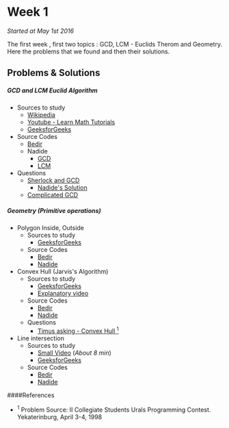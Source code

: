 # Week 1
<em>Started at May 1st 2016</em>

The first week , first two topics : GCD, LCM - Euclids Therom and Geometry. Here the problems that we found and then their solutions.

## Problems & Solutions
##### GCD and LCM Euclid Algorithm
  - Sources to study
    - [Wikipedia](https://en.wikipedia.org/wiki/Euclidean_algorithm)
    - [Youtube - Learn Math Tutorials](https://www.youtube.com/watch?v=JUzYl1TYMcU)
    - [GeeksforGeeks](http://www.geeksforgeeks.org/basic-and-extended-euclidean-algorithms/)
  - Source Codes
    - [Bedir](https://github.com/BedirT/AlgorithmsL/blob/master/Algorithms/Math/GCD%20and%20LCM%20Euclid%20Algorithm.cpp)
    - Nadide
        - [GCD](https://github.com/nadide/ACM-ICPC/blob/master/codes/math_GCD.cpp)
        - [LCM](https://github.com/nadide/ACM-ICPC/blob/master/codes/math_LCM.cpp)
  - Questions    
    - [Sherlock and GCD](https://www.hackerrank.com/challenges/sherlock-and-gcd?h_r=internal-search)
        - [Nadide's Solution](https://github.com/nadide/ACM-ICPC/blob/master/problems/hackerrank/mathematics/sherlockAndGCD.c)
    - [Complicated GCD](http://codeforces.com/contest/664/problem/A)

##### Geometry (_Primitive operations_)
- Polygon Inside, Outside
    - Sources to study
      - [GeeksforGeeks](http://www.geeksforgeeks.org/how-to-check-if-a-given-point-lies-inside-a-polygon/)  
    - Source Codes
      - [Bedir](https://github.com/BedirT/AlgorithmsL/blob/master/Algorithms/Geometry/geo_polygonInsideOrOutside.cpp)
      - [Nadide](https://github.com/nadide/ACM-ICPC/blob/master/codes/geo_polygonInside.cpp)
- Convex Hull (Jarvis's Algorithm)
    - Sources to study
      - [GeeksforGeeks](http://www.geeksforgeeks.org/convex-hull-set-1-jarviss-algorithm-or-wrapping/) 
      - [Explanatory video](https://www.youtube.com/watch?v=wkEZ2gWfSIc)
    - Source Codes
      - [Bedir](https://github.com/BedirT/AlgorithmsL/blob/master/Algorithms/Geometry/geo_convexHull.cpp)
      - [Nadide](https://github.com/nadide/ACM-ICPC/blob/master/codes/geo_convexHull.cpp)
    - Questions
      - [Timus asking - Convex Hull <sup>1</sup>](http://acm.timus.ru/problem.aspx?space=1&num=1305) 
- Line intersection
  - Sources to study
    - [Small Video](https://www.youtube.com/watch?v=R08OY6yDNy0) (_About 8 min_)  
    - [GeeksforGeeks](http://www.geeksforgeeks.org/check-if-two-given-line-segments-intersect/)
  - Source Codes
    - [Bedir](https://github.com/BedirT/AlgorithmsL/blob/master/Algorithms/Geometry/geo_lineIntersection.cpp)
    - [Nadide](https://github.com/nadide/ACM-ICPC/blob/master/codes/geo_lineIntersect.cpp)
  
  
####References
  - <sup>1</sup> Problem Source: II Collegiate Students Urals Programming Contest. Yekaterinburg, April 3-4, 1998


